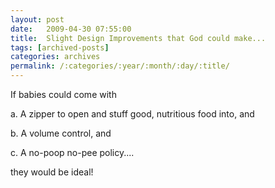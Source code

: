 ```yaml
---
layout: post
date:	2009-04-30 07:55:00
title:  Slight Design Improvements that God could make...
tags: [archived-posts]
categories: archives
permalink: /:categories/:year/:month/:day/:title/
---
```

If babies could come with 

a. A zipper to open and stuff good, nutritious food into, and

b. A volume control, and

c. A no-poop no-pee policy....

they would be ideal!
